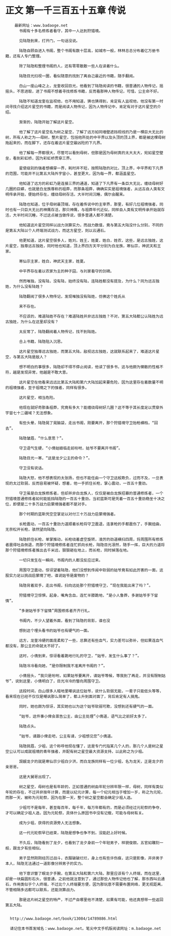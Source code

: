 # 正文 第一千三百五十五章 传说
        最新网址：www.badaoge.net
          书阁有十多名修炼者看守，其中一人达到狩猎境。
      
          见陆隐到来，打开门，一句话没说。
      
          陆隐自顾自进入书阁，整个书阁有数十层高，如城市一般，林林总总分布着亿万册书籍，还有人专门整理。
      
          除了陆隐和整理书阁的人，还有零零散散一些人在读着什么。
      
          陆隐目光扫视一圈，看似随意的找到了离自己最近的书籍，随手翻阅。
      
          白山一座山峰之上，龙奎收回目光，他看到了陆隐阅读的书籍，很普通的人物传记，摇摇头，不思进取，进了书阁不想着寻找修炼书籍，反而看那种人物传记，可惜，公主命不好。
      
          陆隐不知道龙奎在监视他，也不用知道，猜也猜得到，肯定有人监视他，他没有第一时间寻找介绍这片星空的书籍，而是阅读人物传记，因为人物传记中，肯定有对于这片星空的介绍。
      
          渐渐的，陆隐开始了解这片星空。
      
          他了解了这片星空名为树之星空，了解了远方如同墙壁遮挡视线的乃是一棵巨大无比的树，所有人称之为——母树，整片星空，包括他所处的中平界以及头顶的顶上界，都是被这棵母树拖起来的，而在脚下，还存在着这片星空最凶险的下凡界。
      
          他了解每一界都很大，尽管可以看到母树，但那是因为母树真的太大太大，宛如星空壁垒，看到彩虹桥，因为彩虹桥贯穿三界。
      
          星使级别的强者想横穿一界，耗时并不短，按照陆隐的对比，顶上界，中平界和下凡界的范围，可能并不比第五大陆外宇宙小，甚至更大，因为每一界，都涵盖星空。
      
          他知道了远方的彩虹乃是连接三界的通道，知道了下凡界有一条巨大无比，缠绕母树好几圈的巨蟒，也就是白龙族尊称的祖莽，而那条祖莽，确确实实是祖境强者，从远古自人类有文明传承开始，便始终存在，缠绕母树存活，大半时间沉睡，偶尔会醒来。
      
          陆隐也知道，位于母树最顶端，存在着传说中的主宰界，那里，有好几位祖境强者，同时也有一只巨大无比的神鹰存活，那只神鹰，与祖莽年代近似，同样自人类有文明传承开始就存活，大半时间沉睡，不过这点被当做传说，很多普通人都不清楚。
      
          他知道这片星空同样以战力测算实力，而战力数值，竟与第五大陆没什么分别，不同的是第五大陆以个人终端测试战力，而这方星空，则以云通石。
      
          他更知道，这片星空很多人，姓刘，姓王，姓夏，姓白，姓农，这些，是远古独姓，这片星空，独尊远古独姓，同时他也知道，顶上界四方天平分别为白龙族，寒仙宗，神武天和王家。
      
          寒仙宗主家，姓白，神武天主家，姓夏。
      
          中平界存在着以农家为主的种子园，与刘家看守的剑碑。
      
          然而唯独，没有陆，没有陆，始终没有陆，连陆姓都没有提及，为什么？同为远古独姓，为什么没有陆姓？
      
          陆隐翻阅了很多人物传记，发现唯独没有陆姓，仿佛这个姓氏从
      
          来不存在。
      
          不应该的，难道陆姓不存在？难道陆姓并非远古独姓？不对，第五大陆都公认陆姓为远古独姓，为什么在这里却没有？
      
          太反常了，陆隐翻阅着人物传记，找不到陆姓。
      
          合上书籍，陆隐陷入沉思。
      
          这片星空独尊远古独姓，而第五大陆，敌视远古独姓，这就联系起来了，难道这片星空，与第五大陆是敌人？
      
          想不明白的事很多，陆隐却不得不停止阅读，他读了很多书，这与他颇为懒散的性格不符，越是发现异常，他越是不敢大意。
      
          这片星空在他看来远远比第五大陆和第六大陆加起来要危险，因为这里存在着数量不明的祖境强者，至于祖境之下的强者，同样有很多。
      
          这片星空，相当危险。
      
          他现在就好奇那条祖莽，究竟有多大？能缠绕母树好几圈？这不等于其长度足以贯穿外宇宙七十二疆域？无法想象。
      
          有些头晕，陆隐晃了晃脑袋，走出书阁，刚要离开，那个狩猎境守卫抬枪横档，“回去”。
      
          陆隐皱眉，“什么意思？”。
      
          守卫语气生硬，“小倩姑娘临走前吩咐，姑爷不要离开书阁”。
      
          陆隐目光一寒，“这是龙夕公主的命令？”。
      
          守卫没有说话。
      
          陆隐大怒，他不想表现的太张扬，但也不能任由一个守卫这般欺负，过而不及，一旦表现的太过软弱，反而容易被怀疑，想着，他一手抓住长枪，掌心震动，一百五十重劲。
      
          守卫虽是白龙族修炼者，但却并非白龙族人，仅仅是被白龙族招募的普通修炼者，一个狩猎境普通修炼者如何能抵挡陆隐的一百五十重劲，当初蓝斯可是凭着一百五十重劲稳坐十决之位，即便是二十多万战力启蒙境强者都不是对手。
      
          那个时期的蓝斯凭空空掌足以对付三十万战力启蒙境强者。
      
          长枪震动，一百五十重劲力道顺着长枪将守卫震退，连拿枪的手都震伤了，手腕扭曲，无奈松开长枪，骇然望向陆隐。
      
          陆隐抓住长枪，单掌推动，长枪绕着虚空旋转，凌厉的劲道横扫四周，将周围所有修炼者震得吐血倒退，而那个狩猎境修炼者连忙抓向长枪，陆隐目光凛然，随手一挥，巨大的力道将那个狩猎境修炼者推出去千米远，狠狠砸在地上，而长枪，同时掉落在地。
      
          一切只发生在一瞬间，书阁内的人都没反应过来。
      
          周围守卫震动，惊讶望着陆隐，他们没想到传闻中软弱的姑爷竟有如此厉害的一面，这股实力足以挑战启蒙境了吧，谁说姑爷是废物的？
      
          陆隐背着双手，走出书阁，扫向远处那个狩猎境守卫，“现在我能出来了吗？”。
      
          狩猎境守卫惊惧，起身，嘴角含血，连忙半膝跪地，“是小人鲁莽，多谢姑爷手下留情”。
      
          “多谢姑爷手下留情”周围修炼者齐齐行礼。
      
          书阁内，不少人望着外面，看到了陆隐的背影，谁也没
      
          想到这个埋头看书的姑爷也有硬气的一面。
      
          远方，龙奎冷硬的面庞柔和了一些，总算还有些血气，实力差可以弥补，但如果连血气都没有，那公主的命就太不好了。
      
          这时，小倩到来，惊讶看着跪地行礼的守卫，“姑爷，发生什么事了？”。
      
          陆隐冷冷看向她，“是你限制我不准离开书阁的？”。
      
          小倩摇头，“我只是吩咐，如果姑爷要离开，请姑爷等候，等我到了再走，并没有限制姑爷”，说到这里，小倩明白了，目光冷冷的瞥向周围守卫。
      
          这段时间，白山很多人暗地里嘲讽这位姑爷，说什么软弱无能，一辈子只能低头等等，看来现在已经不仅仅是嘲讽那么简单了，都上升到面对面了，背后肯定有人搞鬼。
      
          同时，她也颇为惊讶，其实她也以为这个姑爷软弱可欺，没想到还有硬气的一面。
      
          “姑爷，这件事小俾会禀告公主，由公主处理”小倩道，语气比之前好太多了。
      
          陆隐点头。
      
          “姑爷，请跟小俾走吧，公主有请，少祖想见您”小倩道。
      
          陆隐挑眉，少祖，这个称呼他现在懂了，这是专门代指某几个人的，那几个人是树之星空公认可以成就祖境的青年强者，并配有树之星空最大资源支持，以此称之为少祖。
      
          觊觎龙夕的就是寒仙宗少祖白少洪，而白龙族同样有一位少祖，名为龙天，正是龙夕的亲哥哥。
      
          这是大舅哥出现了。
      
          树之星空，母树也是有年龄的，正如普通的树由年轮分辨年限一样，母树，同样有类似年轮的存在，不过并非按年计算，而是以纪元计算，每一个纪元相当于增加一岁，称之为元轮，而那一天，被称为元轮祭，因为在那一天，整个树之星空都会确定少祖人选。
      
          少祖可不是每年，甚至每百年，每千年，每万年都有的，而是必须经过元轮祭的争夺，才可以确定少祖人选，因为元轮祭，具体什么原因书中没有记载，可能与母树有关。
      
          成为少祖，获得的资源旁人无法想象。
      
          这一代元轮祭早已结束，陆隐是想争也争不到，没能赶上好时候。
      
          不久后，陆隐看到了龙夕，也看到了龙夕身前一个年轻男子，样貌俊朗，五官如雕刻一般，跟龙夕有些相似。
      
          男子显然刚刚经历过战斗，衣服破破烂烂，身上也有些许伤痕，这只是影像，并非男子本人，陆隐无法通过一道影像分辨男子的实力。
      
          他下意识瞥了眼龙夕手腕，在第五大陆和第六大陆，那里应该有个人终端，而在这里，却是一块扁圆形石头，很普通，之前他就注意到了，通过那些人物传记他也了解，那东西叫云通石，作用类似于个人终端，不过比个人终端要方便，因为那玩意不需要布置网络，更无视距离，不管相隔多远都可以联系，还能测算战力。
      
          那是这片树之星空的特产，不过产自哪里他不清楚，如果有可能，他还真想带一些返回第五大陆。
      
      
      http://www.badaoge.net/book/13084/14789886.html
      
      请记住本书首发域名：www.badaoge.net。笔尖中文手机版阅读网址：m.badaoge.net